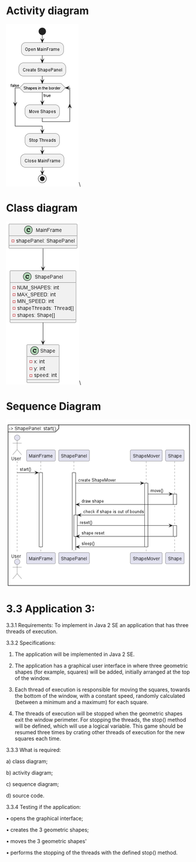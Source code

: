 # Activity diagram 
![ActivityDiagram.png](ActivityDiagram.png)\
# Class diagram
![ClassDiagram.png](ClassDiagram.png)\
# Sequence Diagram
![SequenceDiagram.png](SequenceDiagram.png)

# 3.3 Application 3:

3.3.1 Requirements: To implement in Java 2 SE an application that has three threads of execution.

3.3.2 Specifications:

1. The application will be implemented in Java 2 SE.

2. The application has a graphical user interface in where three geometric shapes (for example, squares) will be added, initially arranged at the top of the window.

3. Each thread of execution is responsible for moving the squares, towards the bottom of the window, with a constant speed, randomly calculated (between a minimum and a maximum) for each square.

4. The threads of execution will be stopped when the geometric shapes exit the window perimeter. For stopping the threads, the stop() method will be defined, which will use a logical variable. This game should be resumed three times by crating other threads of execution for the new squares each time.

3.3.3 What is required:

a) class diagram;

b) activity diagram;

c) sequence diagram;

d) source code.

3.3.4 Testing if the application:

• opens the graphical interface;

• creates the 3 geometric shapes;

• moves the 3 geometric shapes'

• performs the stopping of the threads with the defined stop() method.